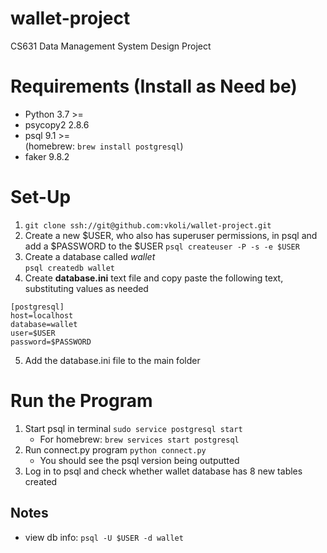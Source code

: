 # wallet-project
CS631 Data Management System Design Project  
   
# Requirements (Install as Need be) 
- Python 3.7 >= 
- psycopy2 2.8.6
- psql 9.1 >=  
(homebrew: `brew install postgresql`)  
- faker 9.8.2

# Set-Up  
1. `git clone ssh://git@github.com:vkoli/wallet-project.git`
2. Create a new $USER, who also has superuser permissions, in psql and add a $PASSWORD to the $USER
  `psql createuser -P -s -e $USER`
3. Create a database called *wallet*  
  `psql createdb wallet`
4. Create **database.ini** text file and copy paste the following text, substituting values as needed  
  ```  
  [postgresql]  
  host=localhost  
  database=wallet  
  user=$USER
  password=$PASSWORD
  ```
5. Add the database.ini file to the main folder  

# Run the Program
1. Start psql in terminal `sudo service postgresql start`  
    - For homebrew: `brew services start postgresql`
2. Run connect.py program `python connect.py`  
    - You should see the psql version being outputted
3. Log in to psql and check whether wallet database has 8 new tables created 

## Notes
- view db info: `psql -U $USER -d wallet`
